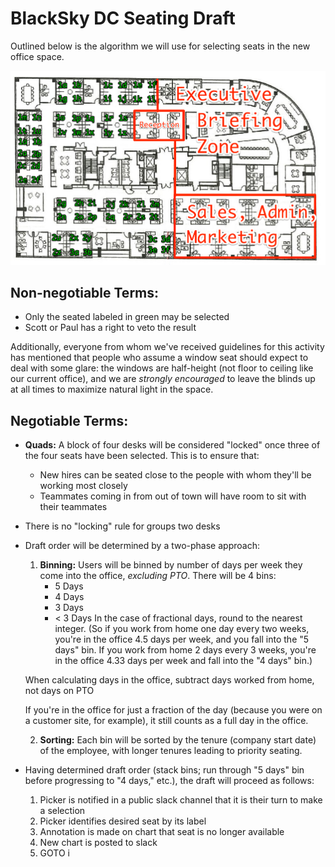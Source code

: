 # BlackSky DC Seating Draft
Outlined below is the algorithm we will use for selecting seats in the new office space.

![Labeled floorplan](./labeled_seats.png)

## Non-negotiable Terms:

+ Only the seated labeled in green may be selected
+ Scott or Paul has a right to veto the result

Additionally, everyone from whom we've received guidelines for this activity has mentioned that
people who assume a window seat should expect to deal with some glare:
the windows are half-height (not floor to ceiling like our current
office), and we are *strongly encouraged* to leave the blinds up at all times to
maximize natural light in the space.

## Negotiable Terms:

+ **Quads:** A block of four desks will be considered "locked" once three of the
  four seats have been selected. This is to ensure that:
  - New hires can be seated close to the people with whom they'll be working most closely
  - Teammates coming in from out of town will have room to sit with their teammates

+ There is no "locking" rule for groups two desks

+ Draft order will be determined by a two-phase approach:
  1. **Binning:** Users will be binned by number of days per week they come into the
     office, *excluding PTO*. There will be 4 bins:
      + 5 Days
      + 4 Days
      + 3 Days
      + < 3 Days
    In the case of fractional days, round to the nearest integer.  (So if you work from home one day
    every two weeks, you're in the office 4.5 days per week, and you fall into
    the "5 days" bin.  If you work from home 2 days every 3 weeks, you're in the
    office 4.33 days per week and fall into the "4 days" bin.)

    When calculating days in the office, subtract days worked from home, not
    days on PTO

    If you're in the office for just a fraction of the day (because you were on
    a customer site, for example), it still counts as a full day in the office.

  2. **Sorting:** Each bin will be sorted by the tenure (company start date) of the employee,
     with longer tenures leading to priority seating.

+ Having determined draft order (stack bins; run through "5 days" bin before
  progressing to "4 days," etc.), the draft will proceed as follows:
  1. Picker is notified in a public slack channel that it is their turn to
     make a selection
  2. Picker identifies desired seat by its label
  3. Annotation is made on chart that seat is no longer available
  4. New chart is posted to slack
  5. GOTO i
